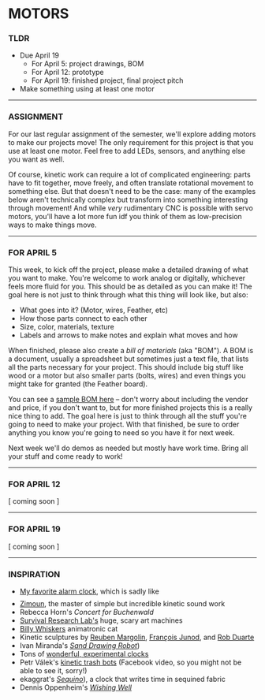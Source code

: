 # MOTORS

### TLDR  
* Due April 19  
  * For April 5: project drawings, BOM  
  * For April 12: prototype  
  * For April 19: finished project, final project pitch  
* Make something using at least one motor  

***

### ASSIGNMENT  
For our last regular assignment of the semester, we'll explore adding motors to make our projects move! The only requirement for this project is that you use at least one motor. Feel free to add LEDs, sensors, and anything else you want as well.

Of course, kinetic work can require a lot of complicated engineering: parts have to fit together, move freely, and often translate rotational movement to something else. But that doesn't need to be the case: many of the examples below aren't technically complex but transform into something interesting through movement! And while *very* rudimentary CNC is possible with servo motors, you'll have a lot more fun idf you think of them as low-precision ways to make things move.

***

### FOR APRIL 5  
This week, to kick off the project, please make a detailed drawing of what you want to make. You're welcome to work analog or digitally, whichever feels more fluid for you. This should be as detailed as you can make it! The goal here is not just to think through what this thing will look like, but also:

* What goes into it? (Motor, wires, Feather, etc)  
* How those parts connect to each other  
* Size, color, materials, texture  
* Labels and arrows to make notes and explain what moves and how  

When finished, please also create a *bill of materials* (aka "BOM"). A BOM is a document, usually a spreadsheet but sometimes just a text file, that lists all the parts necessary for your project. This should include big stuff like wood or a motor but also smaller parts (bolts, wires) and even things you might take for granted (the Feather board).

You can see a [sample BOM here](SampleBOM.md) – don't worry about including the vendor and price, if you don't want to, but for more finished projects this is a really nice thing to add. The goal here is just to think through all the stuff you're going to need to make your project. With that finished, be sure to order anything you know you're going to need so you have it for next week.

Next week we'll do demos as needed but mostly have work time. Bring all your stuff and come ready to work!

***

### FOR APRIL 12  
\[ coming soon \]

***

### FOR APRIL 19  
\[ coming soon \]

***

### INSPIRATION  
* [My favorite alarm clock](https://www.youtube.com/watch?v=lEjn2gtFqfw), which is sadly like $$$$  
* [Zimoun](https://www.zimoun.net/), the master of simple but incredible kinetic sound work  
* Rebecca Horn's *Concert for Buchenwald*  
* [Survival Research Lab's](https://srl.org/machines.html) huge, scary art machines  
* [Billy Whiskers](https://vimeo.com/281605331) animatronic cat  
* Kinetic sculptures by [Reuben Margolin](https://www.instagram.com/reubenmargolin), [François Junod](https://hackaday.com/2021/06/29/the-incredible-mechanical-artistry-of-francois-junod/), and [Rob Duarte](https://robduarte.com/)  
* Ivan Miranda's [*Sand Drawing Robot*](https://www.core77.com/posts/100381/Ivan-Mirandas-Sand-Drawing-Robot))  
* Tons of [wonderful, experimental clocks](https://hackaday.com/2020/02/13/tell-time-contest-winners-clocks-to-knock-your-socks-off)  
* Petr Válek's [kinetic trash bots](https://www.facebook.com/100006843614951/videos/2508917492679680/UzpfSTcwMTg1MToxMDEwMjE5NTYwNDU2MjY1OA/) (Facebook video, so you might not be able to see it, sorry!)  
* ekaggrat's [*Sequino*](https://www.hackster.io/ekaggrat/sequino-ec6d50)), a clock that writes time in sequined fabric  
* Dennis Oppenheim's [*Wishing Well*](https://www.dennisaoppenheim.org/wishingwell)  

